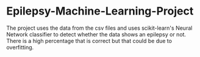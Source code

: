 # Epilepsy-Machine-Learning-Project

The project uses the data from the csv files and uses scikit-learn's Neural Network classifier to detect whether the data shows an epilepsy or not. There is a high percentage that is correct but that could be due to overfitting. 
